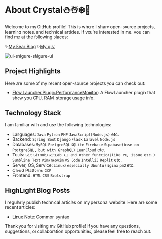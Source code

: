 # About Crystal⛄☃️❄️🩵
Welcome to my GitHub profile! This is where I share open-source projects, learning notes, and technical articles. If you're interested in me, you can find me at the following places:

✨[My Bear Blog](https://x200706.bearblog.dev/) ✨[My gist](https://gist.github.com/x200706)<br>

![ui-shigure-shigure-ui](https://github.com/x200706/x200706/assets/99391710/4465ca62-57c9-4041-b0af-a7b7b69796a5)

## Project Highlights

Here are some of my recent open-source projects you can check out:

- [Flow.Launcher.Plugin.PerformanceMonitor](https://github.com/x200706/Flow.Launcher.Plugin.PerformanceMonitor): A FlowLauncher plugin that show you CPU, RAM, storage usage info.

## Technology Stack

I am familiar with and use the following technologies:

- Languages: `Java` `Python` `PHP` `JavaScript(Node.js)` etc.
- Backend: `Spring Boot` `Django` `Flask` `Laravel` `Node.js`
- Databases: `MySQL` `PostgreSQL` `SQLite` `Firebase` `Supabase(base on PostgreSQL, but with GraphQL)` `LeanCloud` etc.
- Tools: `Git` `GitHub/GitLab CI and other function(like PR, issue etc.)` `Sumbline Text` `Vim/neovim` `VS Code` `IntelliJ` `Replit` etc.
- Server, OS, Service: `Linux(especially Ubuntu)` `Nginx` `pm2` etc.
- Cloud Platform: `GCP`
- Frontend: `HTML` `CSS` `Bootstrap`

## HighLight Blog Posts

I regularly publish technical articles on my personal website. Here are some recent articles:

- [Linux Note](https://x200706.netlify.app/2023/08/01/20230407%E6%88%91%E7%9C%9F%E7%9A%84%E8%A6%81%E5%A5%BD%E5%A5%BD%E5%AD%B8linux%E3%80%82/): Common syntax

Thank you for visiting my GitHub profile! If you have any questions, suggestions, or collaboration opportunities, please feel free to reach out.
